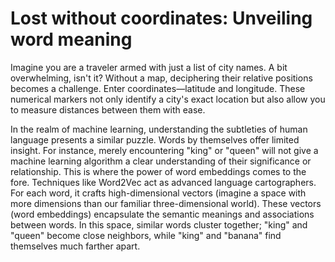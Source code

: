 # Lost without coordinates: Unveiling word meaning

Imagine you are a traveler armed with just a list of city names. A bit overwhelming, isn't it? Without a map, deciphering their relative positions becomes a challenge. Enter coordinates—latitude and longitude. These numerical markers not only identify a city's exact location but also allow you to measure distances between them with ease.

In the realm of machine learning, understanding the subtleties of human language presents a similar puzzle. Words by themselves offer limited insight. For instance, merely encountering "king" or "queen" will not give a machine learning algorithm a clear understanding of their significance or relationship. This is where the power of word embeddings comes to the fore. Techniques like Word2Vec act as advanced language cartographers. For each word, it crafts high-dimensional vectors (imagine a space with more dimensions than our familiar three-dimensional world). These vectors (word embeddings) encapsulate the semantic meanings and associations between words. In this space, similar words cluster together; "king" and "queen" become close neighbors, while "king" and "banana" find themselves much farther apart.
